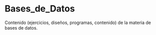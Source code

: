 # Bases_de_Datos
Contenido (ejercicios, diseños, programas, contenido) de la materia de bases de datos.
